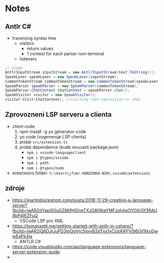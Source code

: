 # Notes

## Antlr C#

- traversing syntax tree
    - visitors
        - return values
        - 1 context for each parser non-terminal
    - listeners

```csharp
// usage
AntlrInputStream inputStream = new AntlrInputStream(text.ToString());
SpeakLexer speakLexer = new SpeakLexer(inputStream);
CommonTokenStream commonTokenStream = new CommonTokenStream(speakLexer);
SpeakParser speakParser = new SpeakParser(commonTokenStream);
SpeakParser.ChatContext chatContext = speakParser.chat();
SpeakVisitor visitor = new SpeakVisitor();
visitor.Visit(chatContext); //visiting root expression == chat
```

## Zprovozneni LSP serveru a clienta

- client code
    1. npm install -g yo generator-code
    2. yo code  (vygeneruje LSP clienta)
    3. pridat `src/extension.ts`
    4. pridat dependence (bude soucasti package.json)
        - `npm i vscode-languageclient`
        - `npm i @types/vscode`
        - `npm i path`
        - `npm i @types/node`
- extensions folder: `C:\Users\jfuer.HONZURKA-WIN\.vscode\extensions`

## zdroje
- https://martinbjorkstrom.com/posts/2018-11-29-creating-a-language-server?fbclid=IwAR2dYapi5GuGZ86fHGlveTXJG809jaYMFJoh4qOYOXrDf39AU8bP4IEZFuQ
    - VSCode LSP pro XML
- https://tomassetti.me/getting-started-with-antlr-in-csharp/?fbclid=IwAR2jQ6DJIJuPD3ioQgVrc5lpjvB2dTxs1xCUpKKFV0l6GjfXkyDwwEeFb4w
    - ANTLR C#
- https://code.visualstudio.com/api/language-extensions/language-server-extension-guide
- 